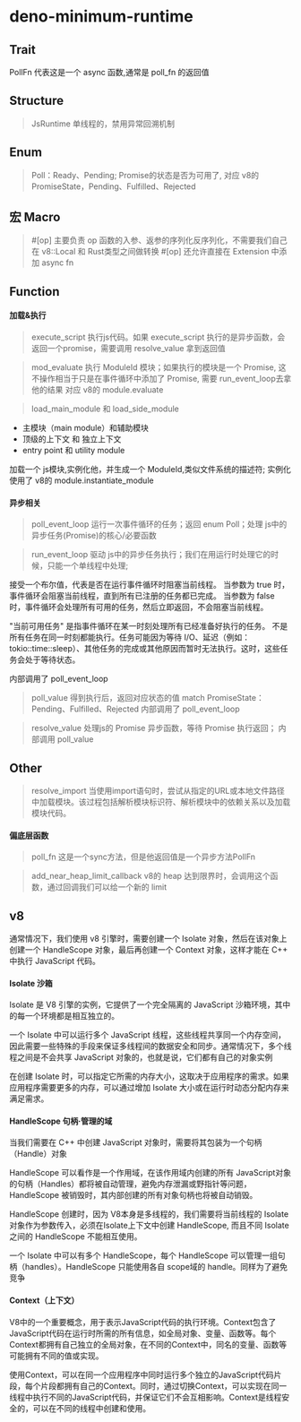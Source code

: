 # deno-minimum-runtime

## Trait
PollFn  代表这是一个 async 函数,通常是 poll_fn 的返回值

## Structure

> JsRuntime
单线程的，禁用异常回溯机制

## Enum

> Poll：Ready、Pending;  Promise的状态是否为可用了, 对应 v8的 PromiseState，Pending、Fulfilled、Rejected

## 宏 Macro

> #[op] 主要负责 op 函数的入参、返参的序列化反序列化，不需要我们自己在 v8::Local<Value> 和 Rust类型之间做转换
> #[op] 还允许直接在 Extension 中添加 async fn

## Function

#### 加载&执行
> execute_script
执行js代码。如果 execute_script 执行的是异步函数，会返回一个promise，需要调用 resolve_value 拿到返回值

> mod_evaluate
执行 ModuleId 模块；如果执行的模块是一个 Promise, 这不操作相当于只是在事件循环中添加了 Promise, 需要 run_event_loop去拿他的结果
对应 v8的 module.evaluate

> load_main_module 和 load_side_module
* 主模块（main module）和辅助模块
* 顶级的上下文 和 独立上下文
* entry point 和 utility module

加载一个 js模块,实例化他，并生成一个 ModuleId,类似文件系统的描述符; 实例化使用了 v8的 module.instantiate_module

#### 异步相关

> poll_event_loop
运行一次事件循环的任务；返回 enum Poll；处理 js中的异步任务(Promise)的核心/必要函数

> run_event_loop
驱动 js中的异步任务执行；我们在用运行时处理它的时候，只能一个单线程中处理;

接受一个布尔值，代表是否在运行事件循环时阻塞当前线程。
当参数为 true 时，事件循环会阻塞当前线程，直到所有已注册的任务都已完成。
当参数为 false 时，事件循环会处理所有可用的任务，然后立即返回，不会阻塞当前线程。

"当前可用任务" 是指事件循环在某一时刻处理所有已经准备好执行的任务。
不是所有任务在同一时刻都能执行。任务可能因为等待 I/O、延迟（例如：tokio::time::sleep）、其他任务的完成或其他原因而暂时无法执行。这时，这些任务会处于等待状态。

内部调用了 poll_event_loop

> poll_value
得到执行后，返回对应状态的值 match PromiseState： Pending、Fulfilled、Rejected
内部调用了 poll_event_loop

> resolve_value
处理js的 Promise 异步函数，等待 Promise 执行返回；
内部调用 poll_value

## Other

> resolve_import
当使用import语句时，尝试从指定的URL或本地文件路径中加载模块。该过程包括解析模块标识符、解析模块中的依赖关系以及加载模块代码。

#### 偏底层函数
> poll_fn
这是一个sync方法，但是他返回值是一个异步方法PollFn

> add_near_heap_limit_callback
v8的 heap 达到限界时，会调用这个函数，通过回调我们可以给一个新的 limit


## v8
通常情况下，我们使用 v8 引擎时，需要创建一个 Isolate 对象，然后在该对象上创建一个 HandleScope 对象，最后再创建一个 Context 对象，这样才能在 C++ 中执行 JavaScript 代码。

#### Isolate 沙箱

Isolate 是 V8 引擎的实例，它提供了一个完全隔离的 JavaScript 沙箱环境，其中的每一个环境都是相互独立的。

一个 Isolate 中可以运行多个 JavaScript 线程，这些线程共享同一个内存空间，因此需要一些特殊的手段来保证多线程间的数据安全和同步。通常情况下，多个线程之间是不会共享 JavaScript 对象的，也就是说，它们都有自己的对象实例

在创建 Isolate 时，可以指定它所需的内存大小，这取决于应用程序的需求。如果应用程序需要更多的内存，可以通过增加 Isolate 大小或在运行时动态分配内存来满足需求。


#### HandleScope 句柄·管理的域

当我们需要在 C++ 中创建 JavaScript 对象时，需要将其包装为一个句柄（Handle）对象

HandleScope 可以看作是一个作用域，在该作用域内创建的所有 JavaScript对象的句柄（Handles）都将被自动管理，避免内存泄漏或野指针等问题，HandleScope 被销毁时，其内部创建的所有对象句柄也将被自动销毁。

HandleScope 创建时，因为 V8本身是多线程的，我们需要将当前线程的 Isolate 对象作为参数传入，必须在Isolate上下文中创建 HandleScope, 而且不同 Isolate 之间的 HandleScope 不能相互使用。

一个 Isolate 中可以有多个 HandleScope，每个 HandleScope 可以管理一组句柄（handles）。HandleScope 只能使用各自 scope域的 handle。同样为了避免竞争


#### Context（上下文）

V8中的一个重要概念，用于表示JavaScript代码的执行环境。Context包含了JavaScript代码在运行时所需的所有信息，如全局对象、变量、函数等。每个Context都拥有自己独立的全局对象，在不同的Context中，同名的变量、函数等可能拥有不同的值或实现。

使用Context，可以在同一个应用程序中同时运行多个独立的JavaScript代码片段，每个片段都拥有自己的Context。同时，通过切换Context，可以实现在同一线程中执行不同的JavaScript代码，并保证它们不会互相影响。Context是线程安全的，可以在不同的线程中创建和使用。

